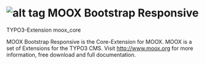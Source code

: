 ![alt tag](http://www.moox.org/fileadmin/moox_icons/64x64/moox_core.png)  MOOX Bootstrap Responsive
=========
TYPO3-Extension moox_core

MOOX Bootstrap Responsive is the Core-Extension for MOOX. MOOX is a set of Extensions for the TYPO3 CMS. Visit http://www.moox.org for more information, free download and full documentation.
